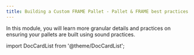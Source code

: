 ```yaml
---
title: Building a Custom FRAME Pallet - Pallet & FRAME best practices
---
```


In this module, you will learn more granular details and practices on ensuring your pallets are built using sound practices.

import DocCardList from '@theme/DocCardList';

<DocCardList />
